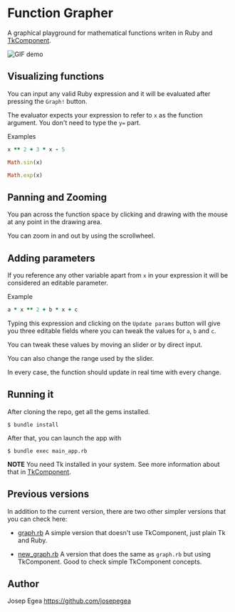 # Function Grapher

A graphical playground for mathematical functions writen in Ruby and
[TkComponent](https://github.com/josepegea/tk_component).

![GIF demo](https://i.ibb.co/FVmNdCV/Teaser.gif)

## Visualizing functions

You can input any valid Ruby expression and it will be evaluated after
pressing the `Graph!` button.

The evaluator expects your expression to refer to `x` as the function
argument. You don't need to type the `y=` part.

Examples

``` ruby
x ** 2 + 3 * x - 5
```

``` ruby
Math.sin(x)
```

``` ruby
Math.exp(x)
```

## Panning and Zooming

You pan across the function space by clicking and drawing with the
mouse at any point in the drawing area.

You can zoom in and out by using the scrollwheel.


## Adding parameters

If you reference any other variable apart from `x` in your expression
it will be considered an editable parameter.

Example

``` ruby
a * x ** 2 + b * x + c
```

Typing this expression and clicking on the `Update params` button will
give you three editable fields where you can tweak the values for `a`,
`b` and `c`.

You can tweak these values by moving an slider or by direct input.

You can also change the range used by the slider.

In every case, the function should update in real time with every
change.

## Running it

After cloning the repo, get all the gems installed.

    $ bundle install

After that, you can launch the app with

    $ bundle exec main_app.rb

**NOTE** You need Tk installed in your system. See more information
about that in
[TkComponent](https://github.com/josepegea/tk_component).

## Previous versions

In addition to the current version, there are two other simpler
versions that you can check here:

- [graph.rb](graph.rb) A simple version that doesn't use TkComponent, just plain
  Tk and Ruby.

- [new_graph.rb](new_graph.rb) A version that does the same as `graph.rb` but using
  TkComponent. Good to check simple TkComponent concepts.

## Author

Josep Egea <https://github.com/josepegea>
